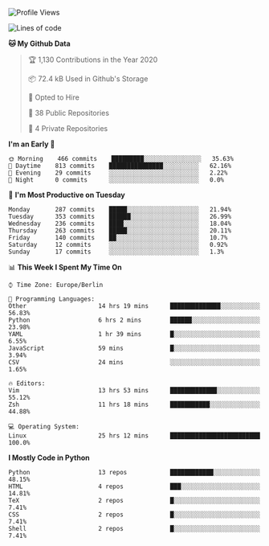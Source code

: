 <!--START_SECTION:waka-->
![Profile Views](http://img.shields.io/badge/Profile%20Views-6-blue)

![Lines of code](https://img.shields.io/badge/From%20Hello%20World%20I%27ve%20Written-8.7%20million%20lines%20of%20code-blue)

**🐱 My Github Data** 

> 🏆 1,130 Contributions in the Year 2020
 > 
> 📦 72.4 kB Used in Github's Storage 
 > 
> 💼 Opted to Hire
 > 
> 📜 38 Public Repositories
 > 
> 🔑 4 Private Repositories 

**I'm an Early 🐤** 

```text
🌞 Morning    466 commits    █████████░░░░░░░░░░░░░░░░   35.63% 
🌆 Daytime    813 commits    ███████████████░░░░░░░░░░   62.16% 
🌃 Evening    29 commits     ░░░░░░░░░░░░░░░░░░░░░░░░░   2.22% 
🌙 Night      0 commits      ░░░░░░░░░░░░░░░░░░░░░░░░░   0.0%

```
📅 **I'm Most Productive on Tuesday** 

```text
Monday       287 commits    █████░░░░░░░░░░░░░░░░░░░░   21.94% 
Tuesday      353 commits    ██████░░░░░░░░░░░░░░░░░░░   26.99% 
Wednesday    236 commits    ████░░░░░░░░░░░░░░░░░░░░░   18.04% 
Thursday     263 commits    █████░░░░░░░░░░░░░░░░░░░░   20.11% 
Friday       140 commits    ██░░░░░░░░░░░░░░░░░░░░░░░   10.7% 
Saturday     12 commits     ░░░░░░░░░░░░░░░░░░░░░░░░░   0.92% 
Sunday       17 commits     ░░░░░░░░░░░░░░░░░░░░░░░░░   1.3%

```


📊 **This Week I Spent My Time On** 

```text
⌚︎ Time Zone: Europe/Berlin

💬 Programming Languages: 
Other                    14 hrs 19 mins      ██████████████░░░░░░░░░░░   56.83% 
Python                   6 hrs 2 mins        ██████░░░░░░░░░░░░░░░░░░░   23.98% 
YAML                     1 hr 39 mins        █░░░░░░░░░░░░░░░░░░░░░░░░   6.55% 
JavaScript               59 mins             █░░░░░░░░░░░░░░░░░░░░░░░░   3.94% 
CSV                      24 mins             ░░░░░░░░░░░░░░░░░░░░░░░░░   1.65%

🔥 Editors: 
Vim                      13 hrs 53 mins      █████████████░░░░░░░░░░░░   55.12% 
Zsh                      11 hrs 18 mins      ███████████░░░░░░░░░░░░░░   44.88%

💻 Operating System: 
Linux                    25 hrs 12 mins      █████████████████████████   100.0%

```

**I Mostly Code in Python** 

```text
Python                   13 repos            ████████████░░░░░░░░░░░░░   48.15% 
HTML                     4 repos             ███░░░░░░░░░░░░░░░░░░░░░░   14.81% 
TeX                      2 repos             █░░░░░░░░░░░░░░░░░░░░░░░░   7.41% 
CSS                      2 repos             █░░░░░░░░░░░░░░░░░░░░░░░░   7.41% 
Shell                    2 repos             █░░░░░░░░░░░░░░░░░░░░░░░░   7.41%

```



<!--END_SECTION:waka-->
